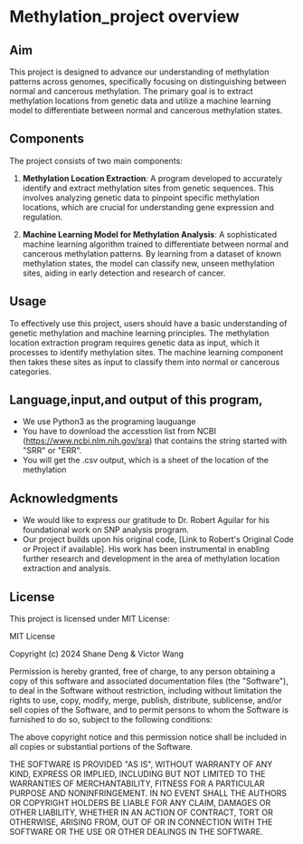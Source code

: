 # Methylation_project overview

## Aim
This project is designed to advance our understanding of methylation patterns across genomes, specifically focusing on distinguishing between normal and cancerous methylation. The primary goal is to extract methylation locations from genetic data and utilize a machine learning model to differentiate between normal and cancerous methylation states.

## Components
The project consists of two main components:
1. **Methylation Location Extraction**: A program developed to accurately identify and extract methylation sites from genetic sequences. This involves analyzing genetic data to pinpoint specific methylation locations, which are crucial for understanding gene expression and regulation.

2. **Machine Learning Model for Methylation Analysis**: A sophisticated machine learning algorithm trained to differentiate between normal and cancerous methylation patterns. By learning from a dataset of known methylation states, the model can classify new, unseen methylation sites, aiding in early detection and research of cancer.

## Usage
To effectively use this project, users should have a basic understanding of genetic methylation and machine learning principles. The methylation location extraction program requires genetic data as input, which it processes to identify methylation sites. The machine learning component then takes these sites as input to classify them into normal or cancerous categories.

## Language,input,and output of this program,
- We use Python3 as the programing lauguange
- You have to download the accesstion list from NCBI (https://www.ncbi.nlm.nih.gov/sra) that contains the string started with "SRR" or "ERR".
- You will get the .csv output, which is a sheet of the location of the methylation 

## Acknowledgments
- We would like to express our gratitude to Dr. Robert Aguilar for his foundational work on SNP analysis program. 
- Our project builds upon his original code, [Link to Robert's Original Code or Project if available]. His work has been instrumental in enabling further research and development in the area of methylation location extraction and analysis.

## License
This project is licensed under MIT License: 

MIT License

Copyright (c) 2024 Shane Deng & Victor Wang

Permission is hereby granted, free of charge, to any person obtaining a copy
of this software and associated documentation files (the "Software"), to deal
in the Software without restriction, including without limitation the rights
to use, copy, modify, merge, publish, distribute, sublicense, and/or sell
copies of the Software, and to permit persons to whom the Software is
furnished to do so, subject to the following conditions:

The above copyright notice and this permission notice shall be included in all
copies or substantial portions of the Software.

THE SOFTWARE IS PROVIDED "AS IS", WITHOUT WARRANTY OF ANY KIND, EXPRESS OR
IMPLIED, INCLUDING BUT NOT LIMITED TO THE WARRANTIES OF MERCHANTABILITY,
FITNESS FOR A PARTICULAR PURPOSE AND NONINFRINGEMENT. IN NO EVENT SHALL THE
AUTHORS OR COPYRIGHT HOLDERS BE LIABLE FOR ANY CLAIM, DAMAGES OR OTHER
LIABILITY, WHETHER IN AN ACTION OF CONTRACT, TORT OR OTHERWISE, ARISING FROM,
OUT OF OR IN CONNECTION WITH THE SOFTWARE OR THE USE OR OTHER DEALINGS IN THE
SOFTWARE.

